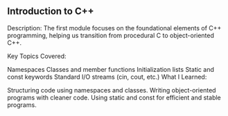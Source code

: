 ## Introduction to C++
Description:
The first module focuses on the foundational elements of C++ programming, helping us transition from procedural C to object-oriented C++.

Key Topics Covered:

Namespaces
Classes and member functions
Initialization lists
Static and const keywords
Standard I/O streams (cin, cout, etc.)
What I Learned:

Structuring code using namespaces and classes.
Writing object-oriented programs with cleaner code.
Using static and const for efficient and stable programs.
